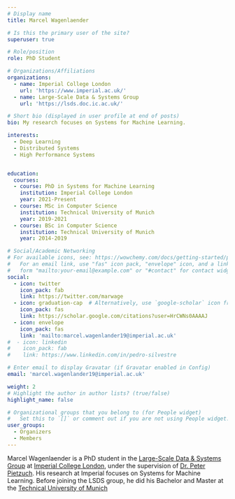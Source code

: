 ```yaml
---
# Display name
title: Marcel Wagenlaender

# Is this the primary user of the site?
superuser: true

# Role/position
role: PhD Student

# Organizations/Affiliations
organizations:
  - name: Imperial College London
    url: 'https://www.imperial.ac.uk/'
  - name: Large-Scale Data & Systems Group
    url: 'https://lsds.doc.ic.ac.uk/'

# Short bio (displayed in user profile at end of posts)
bio: My research focuses on Systems for Machine Learning.

interests:
  - Deep Learning
  - Distributed Systems
  - High Performance Systems


education:
  courses:
  - course: PhD in Systems for Machine Learning
    institution: Imperial College London
    year: 2021-Present
  - course: MSc in Computer Science
    institution: Technical University of Munich
    year: 2019-2021
  - course: BSc in Computer Science
    institution: Technical University of Munich
    year: 2014-2019

# Social/Academic Networking
# For available icons, see: https://wowchemy.com/docs/getting-started/page-builder/#icons
#   For an email link, use "fas" icon pack, "envelope" icon, and a link in the
#   form "mailto:your-email@example.com" or "#contact" for contact widget.
social:
  - icon: twitter
    icon_pack: fab
    link: https://twitter.com/marwage
  - icon: graduation-cap  # Alternatively, use `google-scholar` icon from `ai` icon pack
    icon_pack: fas
    link: https://scholar.google.com/citations?user=HrCWNs0AAAAJ
  - icon: envelope
    icon_pack: fas
    link: 'mailto:marcel.wagenlander19@imperial.ac.uk'
#  - icon: linkedin
#    icon_pack: fab
#    link: https://www.linkedin.com/in/pedro-silvestre

# Enter email to display Gravatar (if Gravatar enabled in Config)
email: 'marcel.wagenlander19@imperial.ac.uk'

weight: 2
# Highlight the author in author lists? (true/false)
highlight_name: false

# Organizational groups that you belong to (for People widget)
#   Set this to `[]` or comment out if you are not using People widget.
user_groups:
  - Organizers
  - Members
---
```


Marcel Wagenlaender is a PhD student in the [Large-Scale Data & Systems Group](https://lsds.doc.ic.ac.uk/) at [Imperial College London](http://www.imperial.ac.uk/), under the supervision of [Dr. Peter Pietzuch](https://www.doc.ic.ac.uk/~prp/). His research at Imperial focuses on Systems for Machine Learning. 
Before joining the LSDS group, he did his Bachelor and Master at the [Technical University of Munich](https://in.tum.de/)
